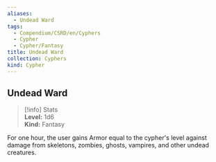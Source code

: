 ```yaml
---
aliases:
  - Undead Ward
tags:
  - Compendium/CSRD/en/Cyphers
  - Cypher
  - Cypher/Fantasy
title: Undead Ward
collection: Cyphers
kind: Cypher
---
```

## Undead Ward  
>[!info] Stats  
> **Level:** 1d6  
> **Kind:** Fantasy
  
For one hour, the user gains Armor equal to the cypher's level against damage from skeletons, zombies, ghosts, vampires, and other undead creatures.